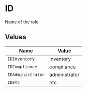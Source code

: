 # ID

Name of the role


## Values

| Name              | Value             |
| ----------------- | ----------------- |
| `IDInventory`     | inventory         |
| `IDCompliance`    | compliance        |
| `IDAdministrator` | administrator     |
| `IDEtc`           | etc               |